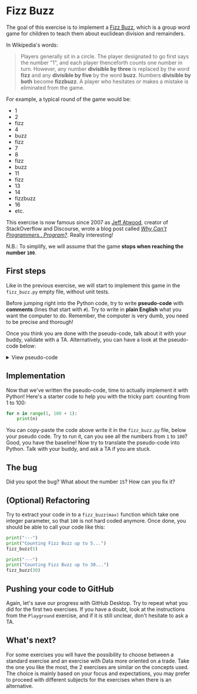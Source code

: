 # Fizz Buzz

The goal of this exercise is to implement a [Fizz Buzz](https://en.wikipedia.org/wiki/Fizz_buzz), which is a group word game for children to teach them about euclidean division and remainders.

In Wikipedia's words:

> Players generally sit in a circle. The player designated to go first says the number "1", and each player thenceforth counts one number in turn. However, any number **divisible by three** is replaced by the word **fizz** and any **divisible by five** by the word **buzz**. Numbers **divisible by both** become **fizzbuzz**. A player who hesitates or makes a mistake is eliminated from the game.

For example, a typical round of the game would be:

- 1
- 2
- fizz
- 4
- buzz
- fizz
- 7
- 8
- fizz
- buzz
- 11
- fizz
- 13
- 14
- fizzbuzz
- 16
- etc.

This exercise is now famous since 2007 as [Jeff Atwood](https://blog.codinghorror.com/about-me/), creator of StackOverflow and Discourse, wrote a blog post called [_Why Can't Programmers.. Program?_](https://blog.codinghorror.com/why-cant-programmers-program/). Really interesting!

N.B.: To simplify, we will assume that the game **stops when reaching the number `100`**.

## First steps

Like in the previous exercise, we will start to implement this game in the `fizz_buzz.py` empty file, without unit tests.

Before jumping right into the Python code, try to write **pseudo-code** with **comments** (lines that start with `#`). Try to write in **plain English** what you want the computer to do. Remember, the computer is very dumb, you need to be precise and thorough!

Once you think you are done with the pseudo-code, talk about it with your buddy, validate with a TA. Alternatively, you can have a look at the pseudo-code below:

<details><summary markdown='span'>View pseudo-code
</summary>

We need a **loop**! Should we use a `while` or a `for` loop? As we _know in advance how many iterations we need_ (100), then it's easier to use a `for`. We also need to use an `if` condition, coupled with some `else`. Here's the algorithm in plain English:

```python
# For n from 1 to 100
#     if n is divisible by 3
#         print 'fizz'
#     else if n is divisble by 5
#         print 'buzz'
#     else if n is divisible by 3 and by 5
#         print 'fizzbuzz'
#     else
#         print n
```

⚠️ Beware, this pseudo-code contains a **bug** 🐛 - Can you spot it? If you don't, carry on, it will reveal itself later...

</details>

## Implementation

Now that we've written the pseudo-code, time to actually implement it with Python! Here's a starter code to help you with the tricky part: counting from 1 to 100:

```python
for n in range(1, 100 + 1):
    print(n)
```

You can copy-paste the code above write it in the `fizz_buzz.py` file, below your pseudo code. Try to run it, can you see all the numbers from `1` to `100`? Good, you have the baseline! Now try to translate the pseudo-code into Python. Talk with your buddy, and ask a TA if you are stuck.

## The bug

Did you spot the bug? What about the number `15`? How can you fix it?

## (Optional) Refactoring

Try to extract your code in to a `fizz_buzz(max)` function which take one integer parameter, so that `100` is not hard coded anymore. Once done, you should be able to call your code like this:

```python
print("---")
print("Counting Fizz Buzz up to 5...")
fizz_buzz(5)

print("---")
print("Counting Fizz Buzz up to 30...")
fizz_buzz(30)
```

## Pushing your code to GitHub

Again, let's save our progress with GitHub Desktop. Try to repeat what you did for the first two exercises. If you have a doubt, look at the instructions from the `Playground` exercise, and if it is still unclear, don't hesitate to ask a TA.

## What's next?

For some exercises you will have the possibility to choose between a standard exercise and an exercise with Data more oriented on a trade.
Take the one you like the most, the 2 exercises are similar on the concepts used. The choice is mainly based on your focus and expectations, you may prefer to proceed with different subjects for the exercises when there is an alternative.
